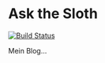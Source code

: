 # Ask the Sloth
[![Build Status](https://travis-ci.com/LocXar/AskTheSloth.svg?branch=master)](https://travis-ci.org/LocXar/AskTheSloth)

Mein Blog...
